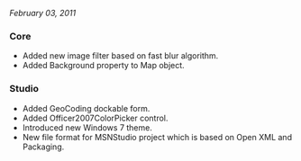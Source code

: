 *February 03, 2011*

### Core ###

- Added new image filter based on fast blur algorithm.
- Added Background property to Map object.

### Studio ###

- Added GeoCoding dockable form.
- Added Officer2007ColorPicker control.
- Introduced new Windows 7 theme.
- New file format for MSNStudio project which is based on Open XML and Packaging.
